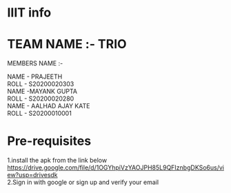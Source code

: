 # IIIT info
# TEAM NAME :- TRIO
 MEMBERS NAME :-

 NAME - PRAJEETH <br />
 ROLL - S20200020303 <br />
 NAME -MAYANK GUPTA <br />
 ROLL - S20200020280 <br />
 NAME - AALHAD AJAY KATE <br />
 ROLL - S20200010001 <br />
# Pre-requisites
 1.install the apk from the link below <br />
 https://drive.google.com/file/d/1OGYhpiVzYAOJPH85L9QFIznbgDKSo6us/view?usp=drivesdk
 <br />2.Sign in with google or sign up and verify your email
 
 

